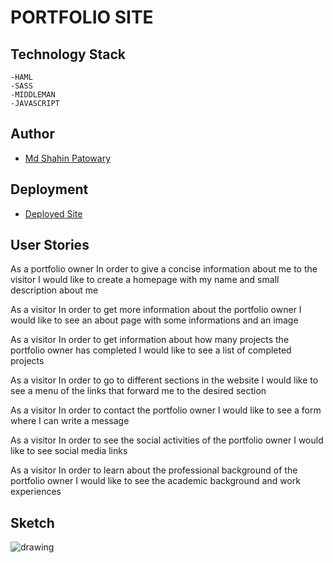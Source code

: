 # PORTFOLIO SITE

## Technology Stack
    -HAML
    -SASS
    -MIDDLEMAN
    -JAVASCRIPT


## Author
- [Md Shahin Patowary](https://github.com/shahin1290/)

## Deployment
- [Deployed Site](https://md-shahin-patowary.netlify.com/)

## User Stories

As a portfolio owner
In order to give a concise information about me to the visitor 
I would like to create a homepage with my name and small description about me

As a visitor
In order to get more information about the portfolio owner
I would like to see an about page with some informations and an image

As a visitor
In order to get information about how many projects the portfolio owner has completed
I would like to see a list of completed projects

As a visitor 
In order to go to different sections in the website
I would like to see a menu of the links that forward me to the desired section

As a visitor
In order to contact the portfolio owner
I would like to see a form where I can write a message

As a visitor
In order to see the social activities of the portfolio owner
I would like to see social media links

As a visitor
In order to learn about the professional background of the portfolio owner
I would like to see the academic background and work experiences

## Sketch
![drawing](http://imagges/drawing.png)